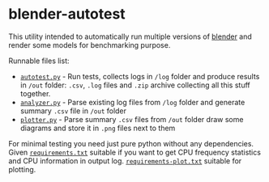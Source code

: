 # blender-autotest

This utility intended to automatically run multiple
versions of [blender](https://github.com/blender/blender)
and render some models for benchmarking purpose.

Runnable files list:
* [`autotest.py`](autotest.py) - Run tests, collects logs in `/log` folder
  and produce results in `/out` folder: `.csv`, `.log` files and `.zip`
  archive collecting all this stuff together.
* [`analyzer.py`](analyzer.py) - Parse existing log files from `/log` folder
  and generate summary `.csv` file in `/out` folder
* [`plotter.py`](plotter.py) - Parse summary `.csv` files from `/out` folder
  draw some diagrams and store it in `.png` files next to them

For minimal testing you need just pure python without any dependencies.
Given [`requirements.txt`](requirements.txt) suitable if you want to get
CPU frequency statistics and CPU information in output log.
[`requirements-plot.txt`](requirements-plot.txt) suitable for plotting.
